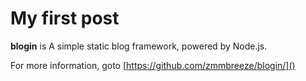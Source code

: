 My first post
======
**blogin** is A simple static blog framework, powered by Node.js.

For more information, goto [https://github.com/zmmbreeze/blogin/]()
